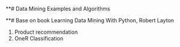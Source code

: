**# Data Mining Examples and Algorithms

**# Base on book Learning Data Mining With Python, Robert Layton

1. Product recommendation
2. OneR Classification

